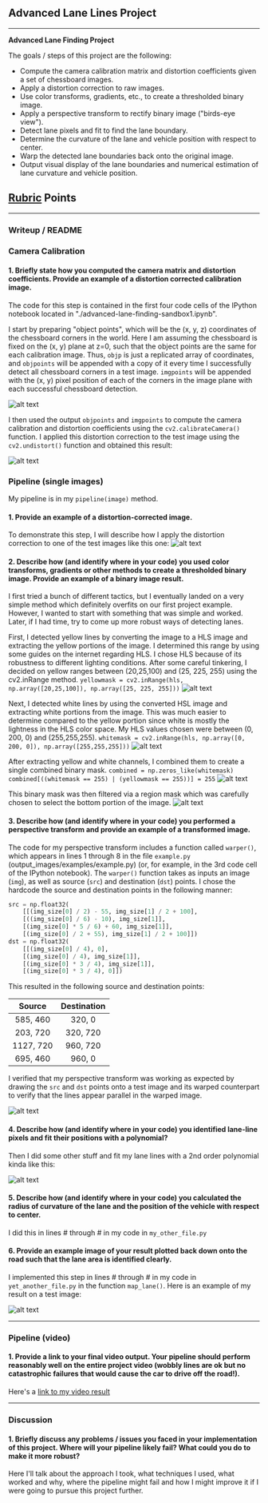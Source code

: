## Advanced Lane Lines Project

---

**Advanced Lane Finding Project**

The goals / steps of this project are the following:

* Compute the camera calibration matrix and distortion coefficients given a set of chessboard images.
* Apply a distortion correction to raw images.
* Use color transforms, gradients, etc., to create a thresholded binary image.
* Apply a perspective transform to rectify binary image ("birds-eye view").
* Detect lane pixels and fit to find the lane boundary.
* Determine the curvature of the lane and vehicle position with respect to center.
* Warp the detected lane boundaries back onto the original image.
* Output visual display of the lane boundaries and numerical estimation of lane curvature and vehicle position.

[//]: # (Image References)

[image1]: ./examples/camera_calibration.png "Camera Calibration"
[image2]: ./examples/undistorted1.png "Undistorted"
[image3]: ./examples/undistorted2.png "Undistorted"
[image4]: ./examples/yellow_mask.png "Yellow Mask"
[image5]: ./examples/white_mask.png "White Mask"
[image6]: ./examples/combined_mask.png "Combined Mask"
[image7]: ./examples/combined_region_mask.png "Combined Mask with Region Mask"
[image7]: ./examples/warped1.png "Warp Calibration 1"
[image7]: ./examples/warped2.png "Warp Calibration 2"
[image8]: ./examples/warped_mask.png "Warped Mask"
[image9]: ./examples/histogram.png "Histogram"
[image10]: ./examples/sliding_windows.png "Sliding Windows"
[image11]: ./examples/highlighted_lane.png "Highlighted Lane"
[image11]: ./examples/calibration2.png "Camera Calibration"
[video1]: ./project_video.mp4 "Video"

## [Rubric](https://review.udacity.com/#!/rubrics/571/view) Points

---

### Writeup / README

### Camera Calibration

#### 1. Briefly state how you computed the camera matrix and distortion coefficients. Provide an example of a distortion corrected calibration image.

The code for this step is contained in the first four code cells of the IPython notebook located in "./advanced-lane-finding-sandbox1.ipynb".

I start by preparing "object points", which will be the (x, y, z) coordinates of the chessboard corners in the world. Here I am assuming the chessboard is fixed on the (x, y) plane at z=0, such that the object points are the same for each calibration image.  Thus, `objp` is just a replicated array of coordinates, and `objpoints` will be appended with a copy of it every time I successfully detect all chessboard corners in a test image.  `imgpoints` will be appended with the (x, y) pixel position of each of the corners in the image plane with each successful chessboard detection.  

![alt text][image1]

I then used the output `objpoints` and `imgpoints` to compute the camera calibration and distortion coefficients using the `cv2.calibrateCamera()` function.  I applied this distortion correction to the test image using the `cv2.undistort()` function and obtained this result: 

![alt text][image11]

### Pipeline (single images)

My pipeline is in my `pipeline(image)` method.

#### 1. Provide an example of a distortion-corrected image.

To demonstrate this step, I will describe how I apply the distortion correction to one of the test images like this one:
![alt text][image3]

#### 2. Describe how (and identify where in your code) you used color transforms, gradients or other methods to create a thresholded binary image.  Provide an example of a binary image result.

I first tried a bunch of different tactics, but I eventually landed on a very simple method which definitely overfits on our first project example.  However, I wanted to start with something that was simple and worked.  Later, if I had time, try to come up more robust ways of detecting lanes.

First, I detected yellow lines by converting the image to a HLS image and extracting the yellow portions of the image.  I determined this range by using some guides on the internet regarding HLS.  I chose HLS because of its robustness to different lighting conditions.  After some careful tinkering, I decided on yellow ranges between (20,25,100) and (25, 225, 255) using the cv2.inRange method.
`yellowmask = cv2.inRange(hls, np.array([20,25,100]), np.array([25, 225, 255]))`
![alt text][image4]

Next, I detected white lines by using the converted HSL image and extracting white portions from the image.  This was much easier to determine compared to the yellow portion since white is mostly the lightness in the HLS color space.  My HLS values chosen were between (0, 200, 0) and (255,255,255).
`whitemask = cv2.inRange(hls, np.array([0, 200, 0]), np.array([255,255,255]))`
![alt text][image5]

After extracting yellow and white channels, I combined them to create a single combined binary mask.
`combined = np.zeros_like(whitemask)
 combined[((whitemask == 255) | (yellowmask == 255))] = 255`
![alt text][image6]

This binary mask was then filtered via a region mask which was carefully chosen to select the bottom portion of the image.
![alt text][image7]

#### 3. Describe how (and identify where in your code) you performed a perspective transform and provide an example of a transformed image.

The code for my perspective transform includes a function called `warper()`, which appears in lines 1 through 8 in the file `example.py` (output_images/examples/example.py) (or, for example, in the 3rd code cell of the IPython notebook).  The `warper()` function takes as inputs an image (`img`), as well as source (`src`) and destination (`dst`) points.  I chose the hardcode the source and destination points in the following manner:

```python
src = np.float32(
    [[(img_size[0] / 2) - 55, img_size[1] / 2 + 100],
    [((img_size[0] / 6) - 10), img_size[1]],
    [(img_size[0] * 5 / 6) + 60, img_size[1]],
    [(img_size[0] / 2 + 55), img_size[1] / 2 + 100]])
dst = np.float32(
    [[(img_size[0] / 4), 0],
    [(img_size[0] / 4), img_size[1]],
    [(img_size[0] * 3 / 4), img_size[1]],
    [(img_size[0] * 3 / 4), 0]])
```

This resulted in the following source and destination points:

| Source        | Destination   | 
|:-------------:|:-------------:| 
| 585, 460      | 320, 0        | 
| 203, 720      | 320, 720      |
| 1127, 720     | 960, 720      |
| 695, 460      | 960, 0        |

I verified that my perspective transform was working as expected by drawing the `src` and `dst` points onto a test image and its warped counterpart to verify that the lines appear parallel in the warped image.

![alt text][image4]

#### 4. Describe how (and identify where in your code) you identified lane-line pixels and fit their positions with a polynomial?

Then I did some other stuff and fit my lane lines with a 2nd order polynomial kinda like this:

![alt text][image5]

#### 5. Describe how (and identify where in your code) you calculated the radius of curvature of the lane and the position of the vehicle with respect to center.

I did this in lines # through # in my code in `my_other_file.py`

#### 6. Provide an example image of your result plotted back down onto the road such that the lane area is identified clearly.

I implemented this step in lines # through # in my code in `yet_another_file.py` in the function `map_lane()`.  Here is an example of my result on a test image:

![alt text][image6]

---

### Pipeline (video)

#### 1. Provide a link to your final video output.  Your pipeline should perform reasonably well on the entire project video (wobbly lines are ok but no catastrophic failures that would cause the car to drive off the road!).

Here's a [link to my video result](./project_video.mp4)

---

### Discussion

#### 1. Briefly discuss any problems / issues you faced in your implementation of this project.  Where will your pipeline likely fail?  What could you do to make it more robust?

Here I'll talk about the approach I took, what techniques I used, what worked and why, where the pipeline might fail and how I might improve it if I were going to pursue this project further.  
